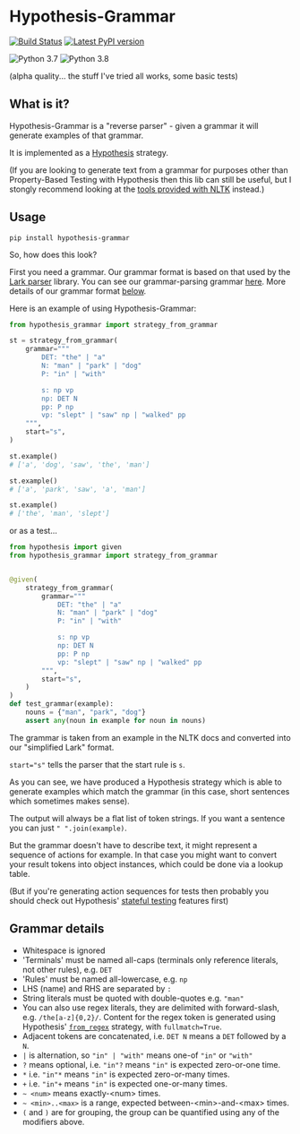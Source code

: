Hypothesis-Grammar
==================

[![Build Status](https://travis-ci.org/anentropic/hypothesis-grammar.svg?branch=master)](https://travis-ci.org/anentropic/hypothesis-grammar)
[![Latest PyPI version](https://badge.fury.io/py/hypothesis-grammar.svg)](https://pypi.python.org/pypi/hypothesis-grammar/)

![Python 3.7](https://img.shields.io/badge/Python%203.7--brightgreen.svg)
![Python 3.8](https://img.shields.io/badge/Python%203.8--brightgreen.svg)  

(alpha quality... the stuff I've tried all works, some basic tests)

## What is it?

Hypothesis-Grammar is a "reverse parser" - given a grammar it will generate examples of that grammar.

It is implemented as a [Hypothesis](https://hypothesis.readthedocs.io/) strategy.

(If you are looking to generate text from a grammar for purposes other than Property-Based Testing with Hypothesis then this lib can still be useful, but I stongly recommend looking at the [tools provided with NLTK](http://www.nltk.org/howto/generate.html) instead.)

## Usage

`pip install hypothesis-grammar`

So, how does this look?

First you need a grammar. Our grammar format is based on that used by the [Lark parser](https://lark-parser.readthedocs.io/en/latest/grammar/) library.  You can see our grammar-parsing grammar [here](hypothesis_grammar/grammar.lark). More details of our grammar format [below](#grammar-details).

Here is an example of using Hypothesis-Grammar:

```python
from hypothesis_grammar import strategy_from_grammar

st = strategy_from_grammar(
    grammar="""
        DET: "the" | "a"
        N: "man" | "park" | "dog"
        P: "in" | "with"

        s: np vp
        np: DET N
        pp: P np
        vp: "slept" | "saw" np | "walked" pp
    """,
    start="s",
)

st.example()
# ['a', 'dog', 'saw', 'the', 'man']

st.example()
# ['a', 'park', 'saw', 'a', 'man']

st.example()
# ['the', 'man', 'slept']
```

or as a test...

```python
from hypothesis import given
from hypothesis_grammar import strategy_from_grammar


@given(
    strategy_from_grammar(
        grammar="""
            DET: "the" | "a"
            N: "man" | "park" | "dog"
            P: "in" | "with"

            s: np vp
            np: DET N
            pp: P np
            vp: "slept" | "saw" np | "walked" pp
        """,
        start="s",
    )
)
def test_grammar(example):
    nouns = {"man", "park", "dog"}
    assert any(noun in example for noun in nouns)
```

The grammar is taken from an example in the NLTK docs and converted into our "simplified Lark" format.

`start="s"` tells the parser that the start rule is `s`.

As you can see, we have produced a Hypothesis strategy which is able to generate examples which match the grammar (in this case, short sentences which sometimes makes sense).

The output will always be a flat list of token strings. If you want a sentence you can just `" ".join(example)`.

But the grammar doesn't have to describe text, it might represent a sequence of actions for example. In that case you might want to convert your result tokens into object instances, which could be done via a lookup table.

(But if you're generating action sequences for tests then probably you should check out Hypothesis' [stateful testing](https://hypothesis.readthedocs.io/en/latest/stateful.html) features first)

## Grammar details

- Whitespace is ignored
- 'Terminals' must be named all-caps (terminals only reference literals, not other rules), e.g. `DET`
- 'Rules' must be named all-lowercase, e.g. `np`
- LHS (name) and RHS are separated by `:` 
- String literals must be quoted with double-quotes e.g. `"man"`
- You can also use regex literals, they are delimited with forward-slash, e.g. `/the[a-z]{0,2}/`. Content for the regex token is generated using Hypothesis' [`from_regex`](https://hypothesis.readthedocs.io/en/latest/data.html#hypothesis.strategies.from_regex) strategy, with `fullmatch=True`.
- Adjacent tokens are concatenated, i.e. `DET N` means a `DET` followed by a `N`.
- `|` is alternation, so `"in" | "with"` means one-of `"in"` or `"with"`
- `?` means optional, i.e. `"in"?` means `"in"` is expected zero-or-one time.
- `*` i.e. `"in"*` means `"in"` is expected zero-or-many times.
- `+` i.e. `"in"+` means `"in"` is expected one-or-many times.
- `~ <num>` means exactly-&lt;num&gt; times.
- `~ <min>..<max>` is a range, expected between-&lt;min&gt;-and-&lt;max&gt; times.
- `(` and `)` are for grouping, the group can be quantified using any of the modifiers above.
